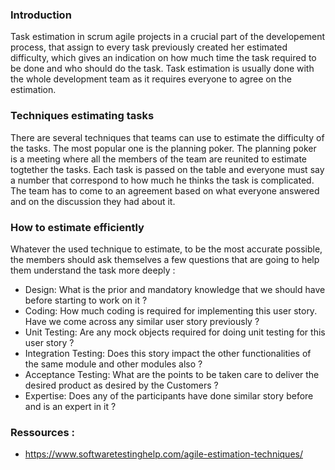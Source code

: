 ### Introduction

Task estimation in scrum agile projects in a crucial part of the developement process, that assign to every task previously created her estimated difficulty, which gives an indication on how much time the task required to be done and who should do the task. Task estimation is usually done with the whole development team as it requires everyone to agree on the estimation.

### Techniques estimating tasks

There are several techniques that teams can use to estimate the difficulty of the tasks. The most popular one is the planning poker. The planning poker is a meeting where all the
members of the team are reunited to estimate togtether the tasks. Each task is passed on the table and everyone must say a number that correspond to how much he thinks the task
is complicated. The team has to come to an agreement based on what everyone answered and on the discussion they had about it.

### How to estimate efficiently

Whatever the used technique to estimate, to be the most accurate possible, the members should ask themselves a few questions that are going to help them understand the task more 
deeply :
* Design: What is the prior and mandatory knowledge that we should have before starting to work on it ?
* Coding: How much coding is required for implementing this user story. Have we come across any similar user story previously ?
* Unit Testing: Are any mock objects required for doing unit testing for this user story ?
* Integration Testing: Does this story impact the other functionalities of the same module and other modules also ?
* Acceptance Testing: What are the points to be taken care to deliver the desired product as desired by the Customers ?
* Expertise: Does any of the participants have done similar story before and is an expert in it ?


### Ressources :
* https://www.softwaretestinghelp.com/agile-estimation-techniques/
